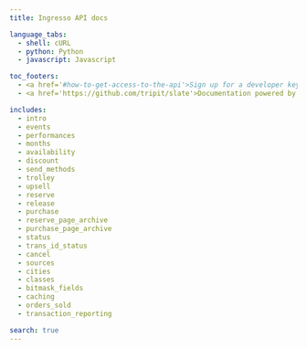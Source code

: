 ```yaml
---
title: Ingresso API docs

language_tabs:
  - shell: cURL
  - python: Python
  - javascript: Javascript

toc_footers:
  - <a href='#how-to-get-access-to-the-api'>Sign up for a developer key</a>
  - <a href='https://github.com/tripit/slate'>Documentation powered by Slate</a>

includes:
  - intro
  - events
  - performances
  - months
  - availability
  - discount
  - send_methods
  - trolley
  - upsell
  - reserve
  - release
  - purchase
  - reserve_page_archive
  - purchase_page_archive
  - status
  - trans_id_status
  - cancel
  - sources
  - cities
  - classes
  - bitmask_fields
  - caching
  - orders_sold
  - transaction_reporting

search: true
---
```

